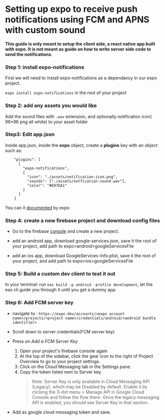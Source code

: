 # Setting up expo to receive push notifications using FCM and APNS with custom sound

**This guide is only meant to setup the client side, a react native app built with expo. It is not meant as guide on how to write server side code to send the notifications.**

### Step 1: install expo-notifications

First we will need to install expo-notifications as a dependancy in our expo project.

`expo install expo-notifications` in the root of your project

### Step 2: add any assets you would like

Add the sound files with `.wav` extension, and optionally notification icon( 96\*96 png all white) to your asset folder

### Step3: Edit app.json

Inside app.json, inside the **expo** object, create a **plugins** key with an object such as:

```
    "plugins": [
      [
        "expo-notifications",
        {
          "icon": "./assets/notification-icon.png",
          "sounds": ["./assets/notfication-sound.wav"],
          "color": "#E87EA1"
        }
      ]
    ]
```

You can it [documented](https://docs.expo.dev/versions/v45.0.0/sdk/notifications/#configurable-properties) by expo

### Step 4: create a new firebase project and download config files

- Go to the firebase [console](https://www.google.com/url?sa=t&rct=j&q=&esrc=s&source=web&cd=&cad=rja&uact=8&ved=2ahUKEwjO7t_Dkuf4AhUGVvEDHXlzCPQQFnoECA8QAQ&url=https%3A%2F%2Fconsole.firebase.google.com%2F&usg=AOvVaw2FZlXJ-vssrAqr1uc6tr-x) and create a new project.

- add an android app, download google-services.json, save it the root of your project, add path to expo>android>googleServicesFile
- add an ios app, download GoogleServices-Info.plist, save it the root of your project, and add path to expo>ios>googleServicesFile

### Step 5: Build a custom dev client to test it out

In your terminal: run `eas build -p android -profile development`, let the eas cli guide you through it until you get a dummy app.

### Step 6: Add FCM server key

- navigate to : `https://expo.dev/accounts/<expo account name>/projects/<project name>/credentials/android/<android bundle identifier>`

- Scroll down to server credentials(FCM server key)

- Press on _Add a FCM Server Key_
  1. Open your project's firebase console again
  2. At the top of the sidebar, click the gear icon to the right of Project Overview to go to your project settings.
  3. Click on the Cloud Messaging tab in the Settings pane.
  4. Copy the token listed next to Server key.
     > Note: Server Key is only available in Cloud Messaging API (Legacy), which may be Disabled by default. Enable it by clicking the 3-dot menu > Manage API in Google Cloud Console and follow the flow there. Once the legacy messaging API is enabled, you should see Server Key in that section.
- Add as google cloud messaging token and save.
